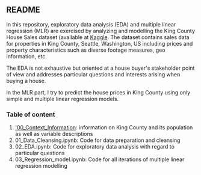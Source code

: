 ## README

In this repository, exploratory data analysis (EDA) and multiple linear regression (MLR) are exercised by analyzing and modelling the King County House Sales 
dataset (available at [Kaggle](https://www.kaggle.com/harlfoxem/housesalesprediction). The dataset contains sales data for properties in King County, Seattle, Washington, US including prices and property characteristics such as diverse footage measures, geo information, etc. 

The EDA is not exhaustive but oriented at a house buyer's stakeholder point of view and addresses particular questions and interests arising when buying a house.

In the MLR part, I try to predict the house prices in King County using only simple and multiple linear regression models. 

### Table of content

1. ['00_Context_Information](https://github.com/PsychOpilio/nf_EDA_project/blob/master/00_Context_Information.ipynb): information on King County and its population as well as variable descriptions 
2. 01_Data_Cleansing.ipynb: Code for data preparation and cleansing
3. 02_EDA.ipynb: Code for exploratory data analysis with regard to particular questions
4. 03_Regression_model.ipynb: Code for all iterations of multiple linear regression modelling



